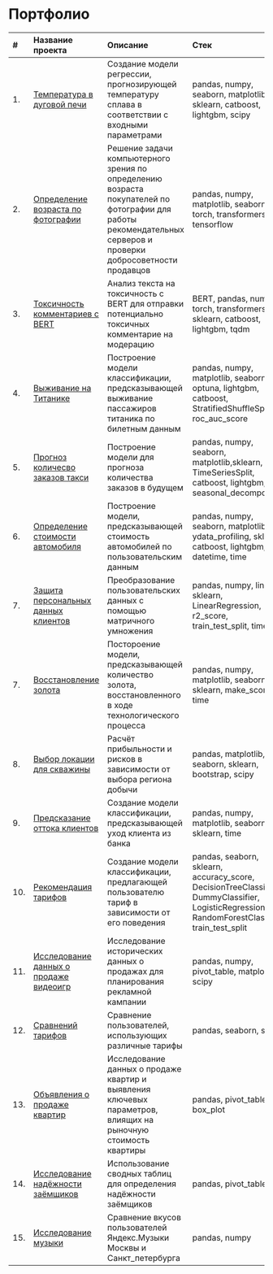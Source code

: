 # Портфолио

|**#** |**Название проекта** |**Описание** |**Стек**|
| :--- | :---                | :---        | :---   |
| 1.   | [Температура в дуговой печи](https://github.com/romauov/Data-Science-Portfolio/tree/main/furnace_temperature) | Создание модели регрессии, прогнозирующей температуру сплава в соответствии с входными параметрами | pandas, numpy, seaborn, matplotlib, sklearn, catboost, lightgbm, scipy |
| 2.   | [Определение возраста по фотографии](https://github.com/romauov/Data-Science-Portfolio/tree/main/CV_age) | Решение задачи компьютерного зрения по определению возраста покупателей по фотографии для работы рекомендательных серверов и проверки добросоветности продавцов| pandas, numpy, matplotlib, seaborn, PIL, torch, transformers, tensorflow |
| 3.   | [Токсичность комментариев с BERT](https://github.com/romauov/Data-Science-Portfolio/tree/main/textML-toxic_comments) | Анализ текста на токсичность c BERT для отправки потенциально токсичных комментарие на модерацию             | BERT, pandas, numpy, torch, transformers, sklearn, catboost, lightgbm, tqdm |
| 4.   | [Выживание на Титанике](https://github.com/romauov/Data-Science-Portfolio/tree/main/Titanic) | Построение модели классификации, предсказывающей выживание пассажиров титаника по билетным данным             | pandas, numpy, matplotlib, seaborn, optuna, lightgbm, catboost, StratifiedShuffleSplit, roc_auc_score |
| 5.   | [Прогноз количесво заказов такси](https://github.com/romauov/Data-Science-Portfolio/tree/main/timerows-taxiforecast) | Построение модели для прогноза количества заказов в будущем | pandas, numpy, seaborn, matplotlib,sklearn, TimeSeriesSplit, catboost, lightgbm, seasonal_decompose |
| 6.   | [Определение стоимости автомобиля](https://github.com/romauov/Data-Science-Portfolio/tree/main/numerical_methods_car_price) | Построение модели, предсказывающей стоимость автомобилей по пользовательским данным | pandas, numpy, seaborn, matplotlib, ydata_profiling, sklearn, catboost, lightgbm, datetime, time |
| 7.   | [Защита персональных данных клиентов](https://github.com/romauov/Data-Science-Portfolio/tree/main/linalg-data_protect) | Преобразование пользовательских данных с помощью матричного умножения | pandas, numpy, linalg, sklearn, LinearRegression, r2_score, train_test_split, time |
| 7.   | [Восстановление золота](https://github.com/romauov/Data-Science-Portfolio/tree/main/gold_refinement) | Постороение модели, предсказывающей количество золота, восстановленного в ходе технологического процесса | pandas, numpy, matplotlib, seaborn, sklearn, make_scorer, time |
| 8.   | [Выбор локации для скважины](https://github.com/romauov/Data-Science-Portfolio/tree/main/well_location) | Расчёт прибыльности и рисков в зависимости от выбора региона добычи | pandas, matplotlib, seaborn, sklearn, bootstrap, scipy |
| 9.   | [Предсказание оттока клиентов](https://github.com/romauov/Data-Science-Portfolio/tree/main/bank-leave) | Создание модели классификации, предсказывающей уход клиента из банка | pandas, numpy, matplotlib, seaborn, sklearn, time |
| 10.   | [Рекомендация тарифов](https://github.com/romauov/Data-Science-Portfolio/tree/main/tariff-predict) | Создание модели классификации, предлагающей пользователю тариф в зависимости от его поведения | pandas, seaborn, sklearn, accuracy_score, DecisionTreeClassifier, DummyClassifier, LogisticRegression, RandomForestClassifier, train_test_split |
| 11.   | [Исследование данных о продаже видеоигр](https://github.com/romauov/Data-Science-Portfolio/tree/main/games-research) | Исследование исторических данных о продажах для планирования рекламной кампании | pandas, numpy, pivot_table, matplotlib, scipy |
| 12.   | [Сравнений тарифов](https://github.com/romauov/Data-Science-Portfolio/tree/main/tariff-statistics) | Сравнение пользователей, использующих различные тарифы | pandas, seaborn, scipy |
| 13.   | [Объявления о продаже квартир](https://github.com/romauov/Data-Science-Portfolio/tree/main/data-examination-mos_spb-royalty) | Исследование данных о продаже квартир и выявления ключевых параметров, влиящих на рыночную стоимость квартиры | pandas, pivot_table, box_plot|
| 14.   | [Исследование надёжности заёмщиков](https://github.com/romauov/Data-Science-Portfolio/tree/main/data-preprocessing_borrower-reliability) | Использование сводных таблиц для определения надёжности заёмщиков | pandas, pivot_table |
| 15.   | [Исследование музыки](https://github.com/romauov/Data-Science-Portfolio/tree/main/music_research) | Сравнение вкусов пользователей Яндекс.Музыки Москвы и Санкт_петербурга | pandas, numpy |
